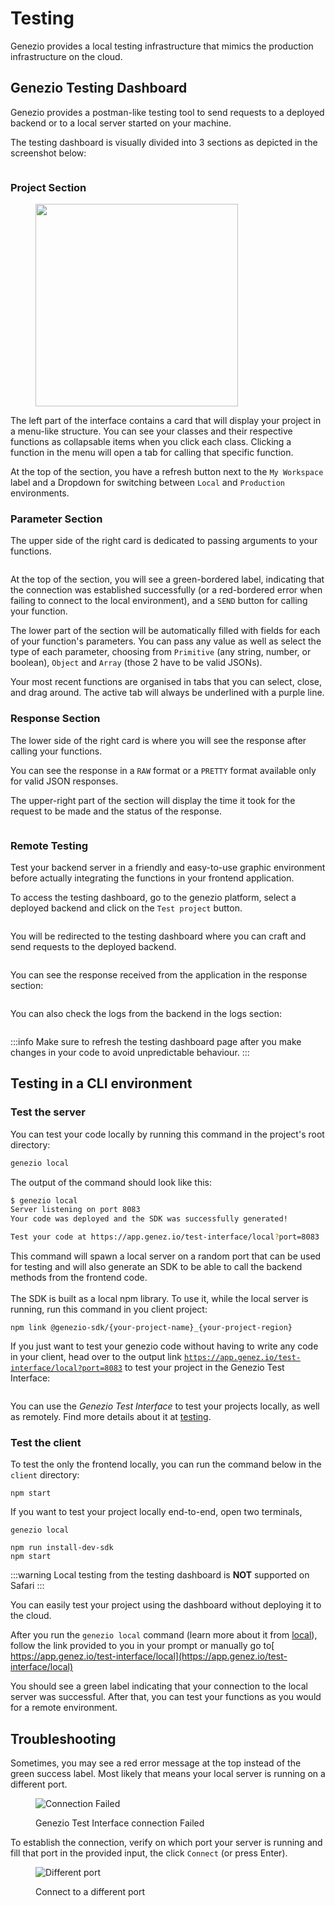 # Testing

Genezio provides a local testing infrastructure that mimics the production infrastructure on the cloud.

## Genezio Testing Dashboard

Genezio provides a postman-like testing tool to send requests to a deployed backend or to a local server started on your machine.

The testing dashboard is visually divided into 3 sections as depicted in the screenshot below:

<figure><img src="../.gitbook/assets/image (5).png" alt=""/><figcaption></figcaption></figure>

### Project Section

<figure><img src="../.gitbook/assets/image (4).png" alt="" width="324"/><figcaption></figcaption></figure>

The left part of the interface contains a card that will display your project in a menu-like structure. You can see your classes and their respective functions as collapsable items when you click each class. Clicking a function in the menu will open a tab for calling that specific function.

At the top of the section, you have a refresh button next to the `My Workspace` label and a Dropdown for switching between `Local` and `Production` environments.

### Parameter Section

The upper side of the right card is dedicated to passing arguments to your functions.

<figure><img src="../.gitbook/assets/image (6).png" alt=""/><figcaption></figcaption></figure>

At the top of the section, you will see a green-bordered label, indicating that the connection was established successfully (or a red-bordered error when failing to connect to the local environment), and a `SEND` button for calling your function.

The lower part of the section will be automatically filled with fields for each of your function's parameters. You can pass any value as well as select the type of each parameter, choosing from `Primitive` (any string, number, or boolean), `Object` and `Array` (those 2 have to be valid JSONs).

Your most recent functions are organised in tabs that you can select, close, and drag around. The active tab will always be underlined with a purple line.&#x20;

### Response Section

The lower side of the right card is where you will see the response after calling your functions.

You can see the response in a `RAW` format or a `PRETTY` format available only for valid JSON responses.

The upper-right part of the section will display the time it took for the request to be made and the status of the response.

<figure><img src="../.gitbook/assets/image (7).png" alt=""/><figcaption></figcaption></figure>

### Remote Testing

Test your backend server in a friendly and easy-to-use graphic environment before actually integrating the functions in your frontend application.

To access the testing dashboard, go to the genezio platform, select a deployed backend and click on the `Test project` button.

<figure><img src="../.gitbook/assets/image (2).png" alt=""/><figcaption></figcaption></figure>

You will be redirected to the testing dashboard where you can craft and send requests to the deployed backend.&#x20;

<figure><img src="../.gitbook/assets/image (1) (1).png" alt=""/><figcaption></figcaption></figure>

You can see the response received from the application in the response section:

<figure><img src="../.gitbook/assets/image (2) (1).png" alt=""/><figcaption></figcaption></figure>

You can also check the logs from the backend in the logs section:

<figure><img src="../.gitbook/assets/image (3).png" alt=""/><figcaption></figcaption></figure>

<!-- {% hint style="info" %} -->

:::info
Make sure to refresh the testing dashboard page after you make changes in your code to avoid unpredictable behaviour.
:::

<!-- {% endhint %} -->

## Testing in a CLI environment

### Test the server

You can test your code locally by running this command in the project's root directory:

```bash
genezio local
```

The output of the command should look like this:

```bash
$ genezio local
Server listening on port 8083
Your code was deployed and the SDK was successfully generated!

Test your code at https://app.genez.io/test-interface/local?port=8083
```

This command will spawn a local server on a random port that can be used for testing and will also generate an SDK to be able to call the backend methods from the frontend code.\
\
The SDK is built as a local npm library. To use it, while the local server is running, run this command in you client project:

```
npm link @genezio-sdk/{your-project-name}_{your-project-region}
```

If you just want to test your genezio code without having to write any code in your client, head over to the output link [`https://app.genez.io/test-interface/local?port=8083`](https://app.genez.io/test-interface/local?port=8083) to test your project in the Genezio Test Interface:

<figure><img src="../.gitbook/assets/Screenshot 2023-08-11 at 19.28.34.png" alt=""/><figcaption></figcaption></figure>

You can use the _Genezio Test Interface_ to test your projects locally, as well as remotely. Find more details about it at [testing](testing "mention").

### Test the client

To test the only the frontend locally, you can run the command below in the `client` directory:

<!-- {% code title="./project-root/client" %} -->

```
npm start
```

<!-- {% endcode %} -->

If you want to test your project locally end-to-end, open two terminals,

<!-- {% code title="./project-root" %} -->

```
genezio local
```

<!-- {% endcode %} -->

<!-- {% code title="./project-root/client" %} -->

```
npm run install-dev-sdk
npm start
```

<!-- {% endcode %} -->

<!-- {% hint style="warning" %} -->

:::warning
Local testing from the testing dashboard is **NOT** supported on Safari
:::

<!-- {% endhint %} -->

You can easily test your project using the dashboard without deploying it to the cloud.&#x20;

After you run the `genezio local` command (learn more about it from [local](../cli-tool/cli-commands/local "mention")), follow the link provided to you in your prompt or manually go to[ https://app.genez.io/test-interface/local](https://app.genez.io/test-interface/local)

You should see a green label indicating that your connection to the local server was successful. After that, you can test your functions as you would for a remote environment.

## Troubleshooting

Sometimes, you may see a red error message at the top instead of the green success label. Most likely that means your local server is running on a different port.&#x20;

<figure><img src="../.gitbook/assets/image (39).png" alt="Connection Failed"/><figcaption><p>Genezio Test Interface connection Failed</p></figcaption></figure>

To establish the connection, verify on which port your server is running and fill that port in the provided input, the click `Connect` (or press Enter).

<figure><img src="../.gitbook/assets/image (19).png" alt="Different port"/><figcaption><p>Connect to a different port</p></figcaption></figure>
